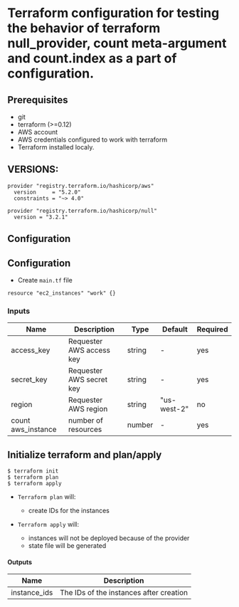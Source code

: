 # Terraform configuration for testing the behavior of terraform null_provider, count meta-argument and count.index as a part of configuration.

## Prerequisites

- git
- terraform (>=0.12)
- AWS account
- AWS credentials configured to work with terraform
- Terraform installed localy. 

## VERSIONS: 
```
provider "registry.terraform.io/hashicorp/aws"
  version     = "5.2.0"
  constraints = "~> 4.0"

provider "registry.terraform.io/hashicorp/null" 
  version = "3.2.1" 
```

## Configuration

## Configuration

- Create `main.tf` file
```
resource "ec2_instances" "work" {}
```

### Inputs

| Name  |	Description |	Type |  Default |	Required
| ----- | ----------- | ---- |  ------- | --------
| access_key | Requester AWS access key | string | - | yes
| secret_key | Requester AWS secret key | string | - | yes
| region | Requester AWS region | string | "us-west-2" | no
| count aws_instance | number of resources | number | - | yes

## Initialize terraform and plan/apply

```
$ terraform init
$ terraform plan
$ terraform apply
```

- `Terraform plan` will:
  - create IDs for the instances

- `Terraform apply` will:
  - instances will not be deployed because of the provider
  - state file will be generated
    
#### Outputs

| Name  |	Description 
| ----- | ----------- 
| instance_ids | The IDs of the instances after creation








